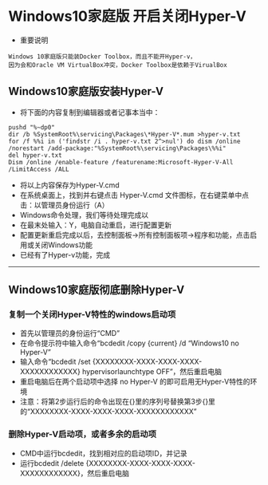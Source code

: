 # Windows10家庭版 开启关闭Hyper-V
* 重要说明
```
Windows 10家庭版只能装Docker Toolbox，而且不能开Hyper-v，
因为会和Oracle VM VirtualBox冲突，Docker Toolbox是依赖于VirualBox
```
## Windows10家庭版安装Hyper-V
- 将下面的内容复制到编辑器或者记事本当中：
```
pushd "%~dp0"
dir /b %SystemRoot%\servicing\Packages\*Hyper-V*.mum >hyper-v.txt
for /f %%i in ('findstr /i . hyper-v.txt 2^>nul') do dism /online /norestart /add-package:"%SystemRoot%\servicing\Packages\%%i"
del hyper-v.txt
Dism /online /enable-feature /featurename:Microsoft-Hyper-V-All /LimitAccess /ALL
```
- 将以上内容保存为Hyper-V.cmd
- 在系统桌面上，找到并右键点击 Hyper-V.cmd 文件图标，在右键菜单中点击：以管理员身份运行（A）
- Windows命令处理，我们等待处理完成以
- 在最末处输入：Y，电脑自动重启，进行配置更新
- 配置更新重启完成以后，去控制面板->所有控制面板项->程序和功能，点击启用或关闭Windows功能
- 已经有了Hyper-v功能，完成
---
## Windows10家庭版彻底删除Hyper-V
### 复制一个关闭Hyper-V特性的windows启动项
- 首先以管理员的身份运行“CMD”
- 在命令提示符中输入命令“bcdedit /copy {current} /d “Windows10 no Hyper-V”
- 输入命令“bcdedit /set {XXXXXXXX-XXXX-XXXX-XXXX-XXXXXXXXXXXX} hypervisorlaunchtype OFF”，然后重启电脑
- 重启电脑后在两个启动项中选择 no Hyper-V 的即可启用无Hyper-V特性的环境
- 注意：将第2步运行后的命令出现在{}里的序列号替换第3步{}里的“XXXXXXXX-XXXX-XXXX-XXXX-XXXXXXXXXXXX”
### 删除Hyper-V启动项，或者多余的启动项
- CMD中运行bcdedit，找到相对应的启动项ID，并记录
- 运行bcdedit /delete {XXXXXXXX-XXXX-XXXX-XXXX-XXXXXXXXXXXX}，然后重启电脑






